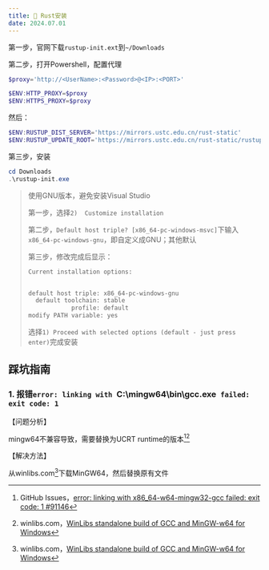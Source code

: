 ```yaml
---
title: 🎀 Rust安装
date: 2024.07.01
---
```



第一步，官网下载`rustup-init.ext`到`~/Downloads`

第二步，打开Powershell，配置代理

```powershell
$proxy='http://<UserName>:<Password>@<IP>:<PORT>'

$ENV:HTTP_PROXY=$proxy 
$ENV:HTTPS_PROXY=$proxy
```

然后：

```powershell
$ENV:RUSTUP_DIST_SERVER='https://mirrors.ustc.edu.cn/rust-static' 
$ENV:RUSTUP_UPDATE_ROOT='https://mirrors.ustc.edu.cn/rust-static/rustup'
```

第三步，安装

```powershell
cd Downloads
.\rustup-init.exe
```

> 使用GNU版本，避免安装Visual Studio
>
> 第一步，选择`2)  Customize installation`
>
> 第二步，`Default host triple? [x86_64-pc-windows-msvc]`下输入`x86_64-pc-windows-gnu`，即自定义成GNU；其他默认
>
> 第三步，修改完成后显示：
>
> ```bash
> Current installation options:
> 
> 
> default host triple: x86_64-pc-windows-gnu
>   default toolchain: stable
>             profile: default
> modify PATH variable: yes
> ```
>
> 选择`1) Proceed with selected options (default - just press enter)`完成安装

## 踩坑指南

### 1. 报错`error: linking with `C:\mingw64\bin\gcc.exe` failed: exit code: 1`

【问题分析】

mingw64不兼容导致，需要替换为UCRT runtime的版本[^1][^2]

【解决方法】

从winlibs.com[^2]下载MinGW64，然后替换原有文件





[^1]: GitHub Issues，[error: linking with x86_64-w64-mingw32-gcc failed: exit code: 1 #91146](https://github.com/rust-lang/rust/issues/91146#issuecomment-1556081181)
[^2]: winlibs.com，[WinLibs standalone build of GCC and MinGW-w64 for Windows](https://winlibs.com/)

